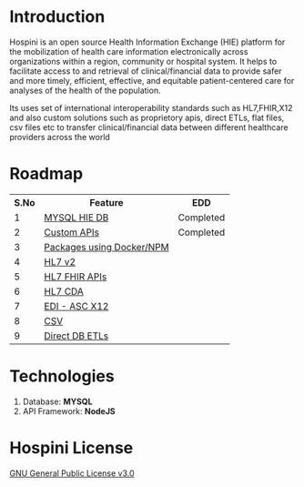 # Introduction
Hospini is an open source Health Information Exchange (HIE) platform for the mobilization of health care information electronically across organizations within a region, community or hospital system. It helps to facilitate access to and retrieval of clinical/financial data to provide safer and more timely, efficient, effective, and equitable patient-centered care for analyses of the health of the population. 

Its uses set of international interoperability standards such as HL7,FHIR,X12 and also custom solutions such as proprietory apis, direct ETLs, flat files, csv files etc to transfer clinical/financial data between different healthcare providers across the world

# Roadmap

<table>
  <tr>
    <th>S.No</th>
    <th>Feature</th>
    <th>EDD</th>   
  </tr>
  <tr>
    <td>1</td> 
    <td><a href = 'https://en.wikipedia.org/wiki/MySQL' target='_blank'> MYSQL HIE DB </a> </td>
    <td> Completed</td>   
  </tr>
  <tr>
    <td>2</td> 
    <td><a href = 'https://jsonapi.org/' target='_blank'> Custom APIs </a> </td>
    <td>Completed</td>   
  </tr>
  <tr>
    <td>3</td> 
    <td><a href = 'https://en.wikipedia.org/wiki/Package_manager' target='_blank'> Packages using Docker/NPM </a> </td>
    <td></td>  
  </tr>
  <tr>
    <td>4</td> 
    <td> <a href = 'https://www.hl7.org/implement/standards/product_brief.cfm?product_id=185' target='_blank'> HL7 v2 </a> </td>
    <td></td>   
  </tr>
  <tr>
    <td>5</td> 
    <td> <a href = 'https://www.hl7.org/implement/standards/product_brief.cfm?product_id=491' target='_blank'> HL7 FHIR APIs </a> </td>
    <td></td>   
  </tr>
  <tr>
   <td>6</td> 
   <td>  <a href = 'https://www.hl7.org/implement/standards/product_brief.cfm?product_id=496' target='_blank'> HL7 CDA </a> </td>
   <td></td>   
  </tr>
  <tr>
    <td>7</td> 
    <td> <a href = 'https://en.wikipedia.org/wiki/ASC_X12' target='_blank'> EDI - ASC X12  </a> </td>
    <td></td>   
  </tr>
   <tr>
    <td>8</td> 
    <td> <a href = 'https://en.wikipedia.org/wiki/Comma-separated_values' target='_blank'> CSV </a>  </td>
    <td></td>   
  </tr>
   <tr>
    <td>9</td> 
    <td> <a href = 'https://en.wikipedia.org/wiki/Extract,_transform,_load' target='_blank'> Direct DB ETLs </a>  </td>
    <td></td>   
  </tr>
</table>

# Technologies
<ol> 
<li> Database: <b> MYSQL </b> </li>
<li> API Framework: <b> NodeJS </b> </li>
</ol>

# Hospini License
<a href = 'https://github.com/hospini-hie/hospini/blob/main/LICENSE' target='_blank'> GNU General Public License v3.0 </a>
